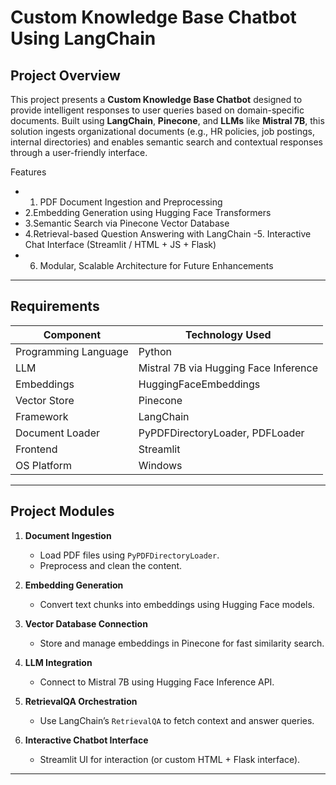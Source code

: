 
# Custom Knowledge Base Chatbot Using LangChain

## Project Overview

This project presents a **Custom Knowledge Base Chatbot** designed to provide intelligent responses to user queries based on domain-specific documents. Built using **LangChain**, **Pinecone**, and **LLMs** like **Mistral 7B**, this solution ingests organizational documents (e.g., HR policies, job postings, internal directories) and enables semantic search and contextual responses through a user-friendly interface.

 Features

- 1. PDF Document Ingestion and Preprocessing
- 2.Embedding Generation using Hugging Face Transformers
- 3.Semantic Search via Pinecone Vector Database
- 4.Retrieval-based Question Answering with LangChain
  -5. Interactive Chat Interface (Streamlit / HTML + JS + Flask)
- 6. Modular, Scalable Architecture for Future Enhancements

---

## Requirements

| Component                | Technology Used                       |
|--------------------------|----------------------------------------|
| Programming Language     | Python                                |
| LLM                      | Mistral 7B via Hugging Face Inference |
| Embeddings               | HuggingFaceEmbeddings                 |
| Vector Store             | Pinecone                              |
| Framework                | LangChain                             |
| Document Loader          | PyPDFDirectoryLoader, PDFLoader       |
| Frontend                 | Streamlit                             |  |                                |
| OS Platform              | Windows                               |

---

## Project Modules

1. **Document Ingestion**
   - Load PDF files using `PyPDFDirectoryLoader`.
   - Preprocess and clean the content.

2. **Embedding Generation**
   - Convert text chunks into embeddings using Hugging Face models.

3. **Vector Database Connection**
   - Store and manage embeddings in Pinecone for fast similarity search.

4. **LLM Integration**
   - Connect to Mistral 7B using Hugging Face Inference API.

5. **RetrievalQA Orchestration**
   - Use LangChain’s `RetrievalQA` to fetch context and answer queries.

6. **Interactive Chatbot Interface**
   - Streamlit UI for interaction (or custom HTML + Flask interface).

---

